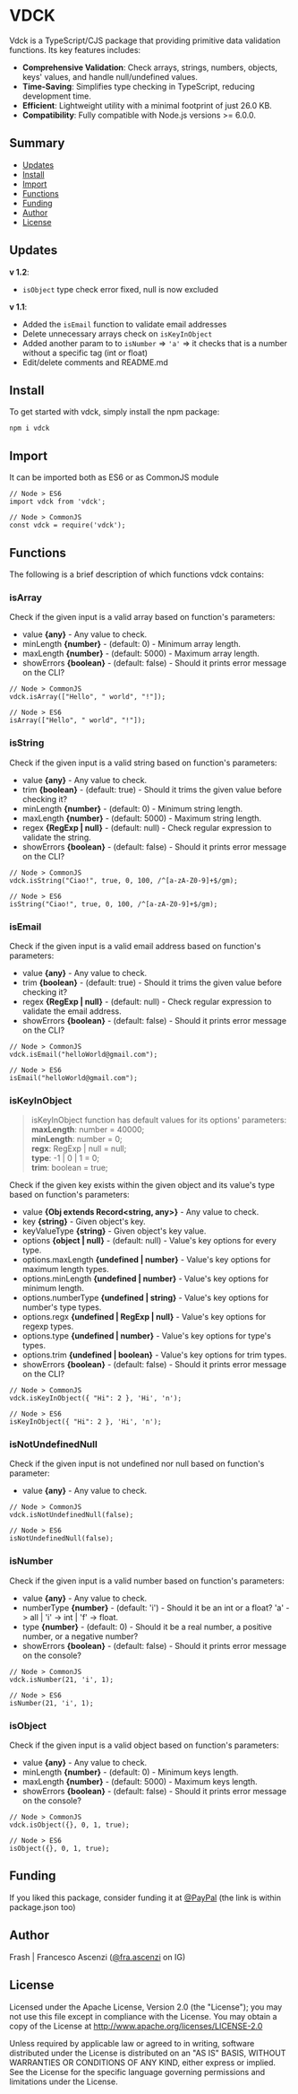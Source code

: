 # VDCK
Vdck is a TypeScript/CJS package that providing primitive data validation functions. Its key features includes:
- **Comprehensive Validation**: Check arrays, strings, numbers, objects, keys' values, and handle null/undefined values.
- **Time-Saving**: Simplifies type checking in TypeScript, reducing development time.
- **Efficient**: Lightweight utility with a minimal footprint of just 26.0 KB.
- **Compatibility**: Fully compatible with Node.js versions >= 6.0.0.

## Summary
- [Updates](#updates)  
- [Install](#install)  
- [Import](#import)  
- [Functions](#functions)  
- [Funding](#funding)  
- [Author](#author)  
- [License](#license)  

## Updates
**v 1.2**: 
- ```isObject``` type check error fixed, null is now excluded

**v 1.1**:  
- Added the ```isEmail``` function to validate email addresses
- Delete unnecessary arrays check on ```isKeyInObject```  
- Added another param to to ```isNumber``` => ```'a'``` => it checks that is a number without a specific tag (int or float)  
- Edit/delete comments and README.md  
  
## Install
To get started with vdck, simply install the npm package:
```
npm i vdck
```

## Import
It can be imported both as ES6 or as CommonJS module
```
// Node > ES6
import vdck from 'vdck';

// Node > CommonJS
const vdck = require('vdck');
```

## Functions
The following is a brief description of which functions vdck contains:

### isArray
Check if the given input is a valid array based on function's parameters:
- value **{any}** - Any value to check.
- minLength **{number}** - (default: 0) - Minimum array length.
- maxLength **{number}** - (default: 5000) - Maximum array length.
- showErrors **{boolean}** - (default: false) - Should it prints error message on the CLI?    
  
```
// Node > CommonJS
vdck.isArray(["Hello", " world", "!"]);

// Node > ES6
isArray(["Hello", " world", "!"]);
```

### isString
Check if the given input is a valid string based on function's parameters:
- value **{any}** - Any value to check.
- trim **{boolean}** - (default: true) - Should it trims the given value before checking it?
- minLength **{number}** - (default: 0) - Minimum string length.
- maxLength **{number}** - (default: 5000) - Maximum string length.
- regex **{RegExp | null}** - (default: null) - Check regular expression to validate the string.
- showErrors **{boolean}** - (default: false) - Should it prints error message on the CLI?  
  
```
// Node > CommonJS
vdck.isString("Ciao!", true, 0, 100, /^[a-zA-Z0-9]+$/gm);

// Node > ES6
isString("Ciao!", true, 0, 100, /^[a-zA-Z0-9]+$/gm);
```
  
### isEmail
Check if the given input is a valid email address based on function's parameters:
- value **{any}** - Any value to check.
- trim **{boolean}** - (default: true) - Should it trims the given value before checking it?
- regex **{RegExp | null}** - (default: null) - Check regular expression to validate the email address.
- showErrors **{boolean}** - (default: false) - Should it prints error message on the CLI?  
  
```
// Node > CommonJS
vdck.isEmail("helloWorld@gmail.com");

// Node > ES6
isEmail("helloWorld@gmail.com");
```
  
### isKeyInObject  
> isKeyInObject function has default values for its options' parameters:  
> **maxLength**: number = 40000;  
> **minLength**: number = 0;  
> **regx**: RegExp | null = null;  
> **type**: -1 | 0 | 1 = 0;  
> **trim**: boolean = true;  
  
Check if the given key exists within the given object and its value's type based on function's parameters:
- value **{Obj extends Record<string, any>}** - Any value to check.
- key **{string}** - Given object's key.
- keyValueType **{string}** - Given object's key value.
- options **{object | null}** - (default: null) - Value's key options for every type.
- options.maxLength **{undefined | number}** - Value's key options for maximum length types.
- options.minLength **{undefined | number}** - Value's key options for minimum length.
- options.numberType **{undefined | string}** - Value's key options for number's type types.
- options.regx **{undefined | RegExp | null}** - Value's key options for regexp types.
- options.type **{undefined | number}** - Value's key options for type's types.
- options.trim **{undefined | boolean}** - Value's key options for trim types.
- showErrors **{boolean}** - (default: false) - Should it prints error message on the CLI?  
  
```
// Node > CommonJS
vdck.isKeyInObject({ "Hi": 2 }, 'Hi', 'n');

// Node > ES6
isKeyInObject({ "Hi": 2 }, 'Hi', 'n');
```  

### isNotUndefinedNull
Check if the given input is not undefined nor null based on function's parameter:
- value **{any}** - Any value to check.  

```
// Node > CommonJS
vdck.isNotUndefinedNull(false);

// Node > ES6
isNotUndefinedNull(false);
```

### isNumber
Check if the given input is a valid number based on function's parameters:
- value **{any}** - Any value to check.
- numberType **{number}** - (default: 'i') - Should it be an int or a float? 'a' -> all | 'i' -> int | 'f' -> float.
- type **{number}** - (default: 0) - Should it be a real number, a positive number, or a negative number?
- showErrors **{boolean}** - (default: false) - Should it prints error message on the console?
  
```
// Node > CommonJS
vdck.isNumber(21, 'i', 1);

// Node > ES6
isNumber(21, 'i', 1);

```

### isObject
Check if the given input is a valid object based on function's parameters:
- value **{any}** - Any value to check.
- minLength **{number}** - (default: 0) - Minimum keys length.
- maxLength **{number}** - (default: 5000) - Maximum keys length.
- showErrors **{boolean}** - (default: false) - Should it prints error message on the console?  
  
```
// Node > CommonJS
vdck.isObject({}, 0, 1, true);

// Node > ES6
isObject({}, 0, 1, true);
```
  
## Funding
If you liked this package, consider funding it at [@PayPal](https://www.paypal.com/donate/?hosted_button_id=QL4PRUX9K9Y6A) (the link is within package.json too)

## Author
Frash | Francesco Ascenzi ([@fra.ascenzi](https://www.instagram.com/fra.ascenzi) on IG)

## License
Licensed under the Apache License, Version 2.0 (the "License"); you may not use this file except in compliance with the License.
You may obtain a copy of the License at http://www.apache.org/licenses/LICENSE-2.0

Unless required by applicable law or agreed to in writing, software distributed under the License is distributed on an "AS IS" BASIS, WITHOUT WARRANTIES OR CONDITIONS OF ANY KIND, either express or implied. See the License for the specific language governing permissions and limitations under the License.